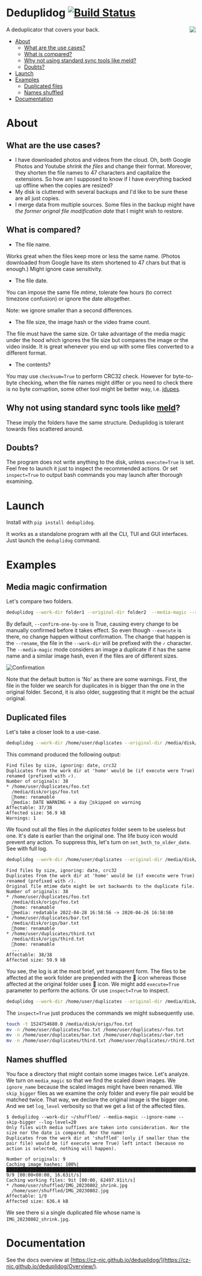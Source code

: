 # Deduplidog [![Build Status](https://github.com/CZ-NIC/deduplidog/actions/workflows/run-unittest.yml/badge.svg)](https://github.com/CZ-NIC/deduplidog/actions)
  <img align="right" src="./asset/logo.jpg" />

A deduplicator that covers your back.

- [About](#about)
   * [What are the use cases?](#what-are-the-use-cases)
   * [What is compared?](#what-is-compared)
   * [Why not using standard sync tools like meld?](#why-not-using-standard-sync-tools-like-meld)
   * [Doubts?](#doubts)
- [Launch](#launch)
- [Examples](#examples)
   * [Duplicated files](#duplicated-files)
   * [Names shuffled](#names-shuffled)
- [Documentation](#documentation)

# About

## What are the use cases?
* I have downloaded photos and videos from the cloud. Oh, both Google Photos and Youtube *shrink the files* and change their format. Moreover, they shorten the file names to 47 characters and capitalize the extensions. So how am I supposed to know if I have everything backed up offline when the copies are resized?
* My disk is cluttered with several backups and I'd like to be sure these are all just copies.
* I merge data from multiple sources. Some files in the backup might have *the former orignal file modification date* that I might wish to restore.

## What is compared?

* The file name.

Works great when the files keep more or less the same name. (Photos downloaded from Google have its stem shortened to 47 chars but that is enough.) Might ignore case sensitivity.

* The file date.

You can impose the same file *mtime*, tolerate few hours (to correct timezone confusion) or ignore the date altogether.

Note: we ignore smaller than a second differences.

* The file size, the image hash or the video frame count.

The file must have the same size. Or take advantage of the media magic under the hood which ignores the file size but compares the image or the video inside. It is great whenever you end up with some files converted to a different format.

* The contents?

You may use `checksum=True` to perform CRC32 check. However for byte-to-byte checking, when the file names might differ or you need to check there is no byte corruption, some other tool might be better way, i.e. [jdupes](https://www.jdupes.com/).

## Why not using standard sync tools like [meld](https://meldmerge.org/)?
These imply the folders have the same structure. Deduplidog is tolerant towards files scattered around.

## Doubts?

The program does not write anything to the disk, unless `execute=True` is set. Feel free to launch it just to inspect the recommended actions. Or set `inspect=True` to output bash commands you may launch after thorough examining.

# Launch

Install with `pip install deduplidog`.

It works as a standalone program with all the CLI, TUI and GUI interfaces. Just launch the `deduplidog` command.

# Examples

## Media magic confirmation

Let's compare two folders.

```bash
deduplidog --work-dir folder1 --original-dir folder2  --media-magic --rename --execute
```

By default, `--confirm-one-by-one` is True, causing every change to be manually confirmed before it takes effect. So even though `--execute` is there, no change happen without confirmation. The change that happen is the `--rename`, the file in the `--work-dir` will be prefixed with the `✓` character. The `--media-magic` mode considers an image a duplicate if it has the same name and a similar image hash, even if the files are of different sizes.

![Confirmation](https://github.com/CZ-NIC/deduplidog/blob/main/asset/warnings_confirmation_example.avif?raw=True "Confirmation, including warnings")

Note that the default button is 'No' as there are some warnings. First, the file in the folder we search for duplicates in is bigger than the one in the original folder. Second, it is also older, suggesting that it might be the actual original.


## Duplicated files
Let's take a closer look to a use-case.

```bash
deduplidog --work-dir /home/user/duplicates --original-dir /media/disk/origs" --ignore-date --rename
```

This command produced the following output:

```
Find files by size, ignoring: date, crc32
Duplicates from the work dir at 'home' would be (if execute were True) renamed (prefixed with ✓).
Number of originals: 38
* /home/user/duplicates/foo.txt
  /media/disk/origs/foo.txt
  🔨home: renamable
  📄media: DATE WARNING + a day 🛟skipped on warning
Affectable: 37/38
Affected size: 56.9 kB
Warnings: 1
```

We found out all the files in the *duplicates* folder seem to be useless but one. It's date is earlier than the original one. The life buoy icon would prevent any action. To suppress this, let's turn on `set_both_to_older_date`. See with full log.

```bash
deduplidog --work-dir /home/user/duplicates --original-dir /media/disk/origs --ignore-date --rename --set-both-to-older-date --log-level=10
```

```
Find files by size, ignoring: date, crc32
Duplicates from the work dir at 'home' would be (if execute were True) renamed (prefixed with ✓).
Original file mtime date might be set backwards to the duplicate file.
Number of originals: 38
* /home/user/duplicates/foo.txt
  /media/disk/origs/foo.txt
  🔨home: renamable
  📄media: redatable 2022-04-28 16:58:56 -> 2020-04-26 16:58:00
* /home/user/duplicates/bar.txt
  /media/disk/origs/bar.txt
  🔨home: renamable
* /home/user/duplicates/third.txt
  /media/disk/origs/third.txt
  🔨home: renamable
  ...
Affectable: 38/38
Affected size: 59.9 kB
```

You see, the log is at the most brief, yet transparent form. The files to be affected at the work folder are prepended with the 🔨 icon whereas those affected at the original folder uses 📄 icon. We might add `execute=True` parameter to perform the actions. Or use `inspect=True` to inspect.

```bash
deduplidog --work-dir /home/user/duplicates --original-dir /media/disk/origs --ignore-date --rename --set-both-to-older-date --inspect
```

The `inspect=True` just produces the commands we might subsequently use.

```bash
touch -t 1524754680.0 /media/disk/origs/foo.txt
mv -n /home/user/duplicates/foo.txt /home/user/duplicates/✓foo.txt
mv -n /home/user/duplicates/bar.txt /home/user/duplicates/✓bar.txt
mv -n /home/user/duplicates/third.txt /home/user/duplicates/✓third.txt
```

## Names shuffled

You face a directory that might contain some images twice. Let's analyze. We turn on `media_magic` so that we find the scaled down images. We `ignore_name` because the scaled images might have been renamed. We `skip_bigger` files as we examine the only folder and every file pair would be matched twice. That way, we declare the original image is the bigger one. And we set `log_level` verbosity so that we get a list of the affected files.

```
$ deduplidog --work-dir ~/shuffled/ --media-magic --ignore-name --skip-bigger --log-level=20
Only files with media suffixes are taken into consideration. Nor the size nor the date is compared. Nor the name!
Duplicates from the work dir at 'shuffled' (only if smaller than the pair file) would be (if execute were True) left intact (because no action is selected, nothing will happen).

Number of originals: 9
Caching image hashes: 100%|███████████████████████████████████████████████████████████████████████████████████████████████| 9/9 [00:00<00:00, 16.63it/s]
Caching working files: 9it [00:00, 62497.91it/s]
* /home/user/shuffled/IMG_20230802_shrink.jpg
  /home/user/shuffled/IMG_20230802.jpg
Affectable: 1/9
Affected size: 636.4 kB
```

We see there si a single duplicated file whose name is `IMG_20230802_shrink.jpg`.

# Documentation

See the docs overview at [https://cz-nic.github.io/deduplidog/](https://cz-nic.github.io/deduplidog/Overview/).